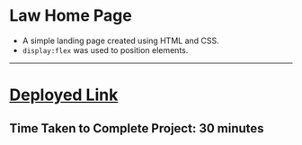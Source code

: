 # Law Home Page

- A simple landing page created using HTML and CSS.
- `display:flex` was used to position elements.
***
# [Deployed Link](https://saurabh-law-home-page.netlify.app/)
## Time Taken to Complete Project: **30 minutes**